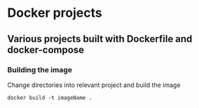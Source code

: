 # Docker projects

## Various projects built with Dockerfile and docker-compose

### Building the image

Change directories into relevant project and build the image

```
docker build -t imageName .
```